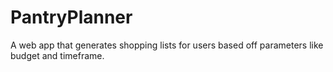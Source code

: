 # PantryPlanner
A web app that generates shopping lists for users based off parameters like budget and timeframe.
